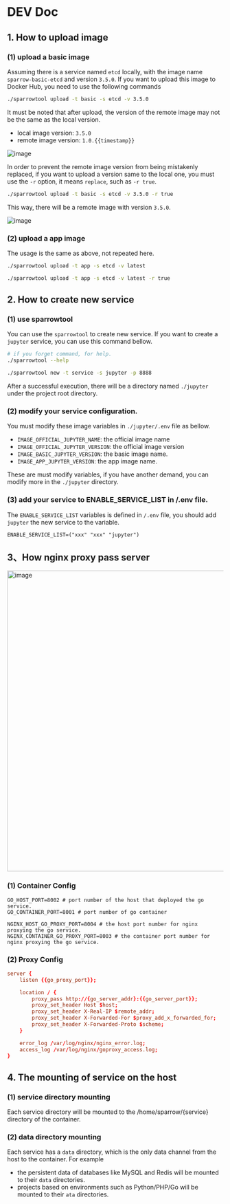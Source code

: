 # DEV Doc

## 1. How to upload image

### (1) upload a basic image

Assuming there is a service named ```etcd``` locally, with the image name ```sparrow-basic-etcd``` and version ```3.5.0```. If you want to upload this image to Docker Hub, you need to use the following commands

```bash
./sparrowtool upload -t basic -s etcd -v 3.5.0
```

It must be noted that after upload, the version of the remote image may not be the same as the local version.

- local image version: ```3.5.0```
- remote image version: ```1.0.{{timestamp}}```

![image](https://github.com/WGrape/lexer/assets/35942268/0c8b2850-940b-4d38-b307-e5508b1df9fe)

In order to prevent the remote image version from being mistakenly replaced, if you want to upload a version same to the local one, you must use the ```-r``` option, it means ```replace```, such as ```-r true```.

```bash
./sparrowtool upload -t basic -s etcd -v 3.5.0 -r true
```

This way, there will be a remote image with version ```3.5.0```.

![image](https://github.com/WGrape/lexer/assets/35942268/60b3fc54-2535-4319-83d5-1f7b0dc4a37c)

### (2) upload a app image

The usage is the same as above, not repeated here.

```bash
./sparrowtool upload -t app -s etcd -v latest

./sparrowtool upload -t app -s etcd -v latest -r true
```

## 2. How to create new service

### (1) use sparrowtool

You can use the ```sparrowtool``` to create new service. If you want to create a ```jupyter``` service, you can use this command bellow.

```bash
# if you forget command, for help.
./sparrowtool --help

./sparrowtool new -t service -s jupyter -p 8888
```

After a successful execution, there will be a directory named ```./jupyter``` under the project root directory.

### (2) modify your service configuration.

You must modify these image variables in ```./jupyter/.env``` file as bellow.

- ```IMAGE_OFFICIAL_JUPYTER_NAME```: the official image name
- ```IMAGE_OFFICIAL_JUPYTER_VERSION```: the official image version
- ```IMAGE_BASIC_JUPYTER_VERSION```: the basic image name.
- ```IMAGE_APP_JUPYTER_VERSION```: the app image name.

These are must modify variables, if you have another demand, you can modify more in the ```./jupyter``` directory.

### (3) add your service to ENABLE_SERVICE_LIST in /.env file.

The ```ENABLE_SERVICE_LIST``` variables is defined in ```/.env``` file, you should add ```jupyter``` the new service to the variable.

```
ENABLE_SERVICE_LIST=("xxx" "xxx" "jupyter")
```

## 3、How nginx proxy pass server

<img width="700" alt="image" src="https://github.com/WGrape/sparrow/assets/35942268/e9ce4bfc-cac7-4474-b1c8-07d17c16cfbe">

### (1) Container Config

```
GO_HOST_PORT=8002 # port number of the host that deployed the go service.
GO_CONTAINER_PORT=8001 # port number of go container

NGINX_HOST_GO_PROXY_PORT=8004 # the host port number for nginx proxying the go service.
NGINX_CONTAINER_GO_PROXY_PORT=8003 # the container port number for nginx proxying the go service.
```

### (2) Proxy Config

```conf
server {
    listen {{go_proxy_port}};

    location / {
        proxy_pass http://{go_server_addr}:{{go_server_port}};
        proxy_set_header Host $host;
        proxy_set_header X-Real-IP $remote_addr;
        proxy_set_header X-Forwarded-For $proxy_add_x_forwarded_for;
        proxy_set_header X-Forwarded-Proto $scheme;
    }

    error_log /var/log/nginx/nginx_error.log;
    access_log /var/log/nginx/goproxy_access.log;
}
```

## 4. The mounting of service on the host

### (1) service directory mounting

Each service directory will be mounted to the /home/sparrow/{service} directory of the container.

### (2) data directory mounting
Each service has a ```data``` directory, which is the only data channel from the host to the container. For example

- the persistent data of databases like MySQL and Redis will be mounted to their ```data``` directories.
- projects based on environments such as Python/PHP/Go will be mounted to their ```ata``` directories.
